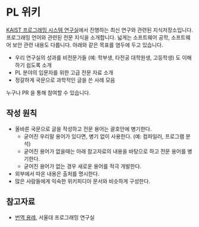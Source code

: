 # PL 위키
[KAIST 프로그래밍 시스템 연구실](https://prosys.kaist.ac.kr)에서 진행하는 최신 연구와 관련된 지식저장소입니다.
프로그래밍 언어와 관련된 전문 지식을 소개합니다. 넓게는 소프트웨어 공학, 소프트웨어 보안 관련 내용도 다룹니다.
아래와 같은 목표를 염두에 두고 있습니다.
- 우리 연구실의 성과를 비전문가들 (예: 학부생, 타전공 대학원생, 고등학생) 도 이해하기 쉽도록 소개
- PL 분야의 입문자를 위한 고급 전문 자료 소개
- 정갈하게 국문으로 과학적인 글을 쓴 사례 모음

누구나 PR 을 통해 참여할 수 있습니다.

## 작성 원칙
- 올바른 국문으로 글을 작성하고 전문 용어는 괄호안에 병기한다.
  - 굳어진 우리말 용어가 있다면, 병기 없이 사용한다. (예: 컴파일러, 프로그램 분석)
  - 굳어진 용어가 없을때는 아래 참고자료의 내용을 바탕으로 하고 전문 용어를 병기한다.
  - 굳어진 용어가 없는 경우 새로운 용어를 적극 개발한다.
- 외부에서 따온 내용은 출처를 명시한다.
- 많은 사람들에게 익숙한 위키피디아 문서와 비슷하게 구성한다.

## 참고자료
- [번역 용례](http://ropas.snu.ac.kr/lib/term/), 서울대 프로그래밍 연구실
